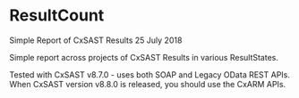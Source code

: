 # ResultCount
Simple Report of CxSAST Results
25 July 2018

Simple report across projects of CxSAST Results in various ResultStates.

Tested with CxSAST v8.7.0 - uses both SOAP and Legacy OData REST APIs. 
When CxSAST version v8.8.0 is released, you should use the CxARM APIs.
